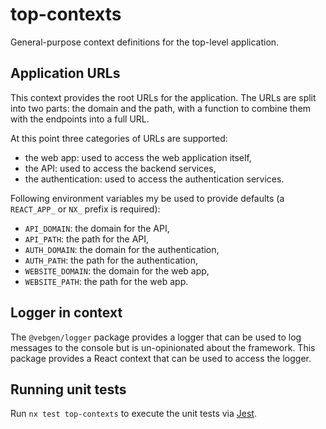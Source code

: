 # top-contexts

General-purpose context definitions for the top-level application.

## Application URLs

This context provides the root URLs for the application. The URLs are
split into two parts: the domain and the path, with a function to
combine them with the endpoints into a full URL.

At this point three categories of URLs are supported:

- the web app: used to access the web application itself,
- the API: used to access the backend services,
- the authentication: used to access the authentication services.

Following environment variables my be used to provide defaults (a
`REACT_APP_` or `NX_` prefix is required):

- `API_DOMAIN`: the domain for the API,
- `API_PATH`: the path for the API,
- `AUTH_DOMAIN`: the domain for the authentication,
- `AUTH_PATH`: the path for the authentication,
- `WEBSITE_DOMAIN`: the domain for the web app,
- `WEBSITE_PATH`: the path for the web app.

## Logger in context

The `@vebgen/logger` package provides a logger that can be used to log
messages to the console but is un-opinionated about the framework. This
package provides a React context that can be used to access the logger.

## Running unit tests

Run `nx test top-contexts` to execute the unit tests via [Jest](https://jestjs.io).
